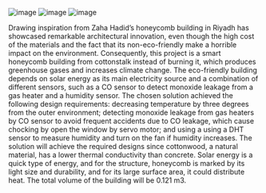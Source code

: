 ![image](https://github.com/user-attachments/assets/3d9d7226-b6d4-4ddf-b11a-b3fa8539ecff)
![image](https://github.com/user-attachments/assets/208f4a83-a79d-4db1-b014-a39227bb9342)
![image](https://github.com/user-attachments/assets/62194a33-12ab-46dc-9bd9-d4bc240425f3)

Drawing inspiration from Zaha Hadid’s honeycomb building in Riyadh has showcased remarkable architectural innovation, even though the high cost of the materials and the fact that its non-eco-friendly make a horrible impact on the environment. Consequently, this project is a smart honeycomb building from cottonstalk instead of burning it, which produces greenhouse gases and increases climate change. The eco-friendly building depends on solar energy as its main electricity source and a combination of different sensors, such as a CO sensor to detect monoxide leakage from a gas heater and a humidity sensor. The chosen solution achieved the following design requirements: decreasing temperature by three degrees from the outer environment; detecting monoxide leakage from gas heaters by CO sensor to avoid frequent accidents due to CO leakage, which cause chocking by open the window by servo motor; and using a using a DHT sensor to measure humidity and turn on the fan if humidity increases. The solution will achieve the required designs since cottonwood, a natural material, has a lower thermal conductivity than concrete. Solar energy is a quick type of energy, and for the structure, honeycomb is marked by its light size and durability, and for its large surface area, it could distribute heat. The total volume of the building will be 0.121 m3.


